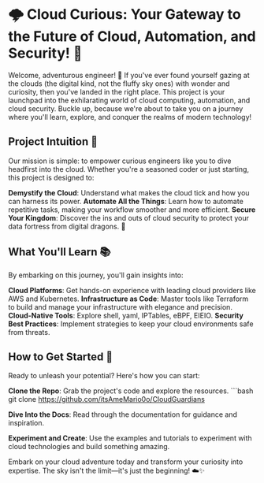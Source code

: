 # 🌩️ Cloud Curious: Your Gateway to the Future of Cloud, Automation, and Security! 🚀

Welcome, adventurous engineer! 🌟 If you've ever found yourself gazing at the clouds (the digital kind, not the fluffy sky ones) with wonder and curiosity, then you've landed in the right place. This project is your launchpad into the exhilarating world of cloud computing, automation, and cloud security. Buckle up, because we're about to take you on a journey where you'll learn, explore, and conquer the realms of modern technology!


## Project Intuition 🧠

Our mission is simple: to empower curious engineers like you to dive headfirst into the cloud. Whether you're a seasoned coder or just starting, this project is designed to:


**Demystify the Cloud**: Understand what makes the cloud tick and how you can harness its power.
**Automate All the Things**: Learn how to automate repetitive tasks, making your workflow smoother and more efficient.
**Secure Your Kingdom**: Discover the ins and outs of cloud security to protect your data fortress from digital dragons. 🐉

## What You'll Learn 📚

By embarking on this journey, you'll gain insights into:


**Cloud Platforms**: Get hands-on experience with leading cloud providers like AWS and Kubernetes.
**Infrastructure as Code**: Master tools like Terraform to build and manage your infrastructure with elegance and precision.
**Cloud-Native Tools**: Explore shell, yaml, IPTables, eBPF, EIEIO.
**Security Best Practices**: Implement strategies to keep your cloud environments safe from threats.

## How to Get Started 🏁

Ready to unleash your potential? Here's how you can start:


**Clone the Repo**: Grab the project's code and explore the resources.
    ```bash
    git clone https://github.com/itsAmeMario0o/CloudGuardians

**Dive Into the Docs**: Read through the documentation for guidance and inspiration.

**Experiment and Create**: Use the examples and tutorials to experiment with cloud technologies and build something amazing.

Embark on your cloud adventure today and transform your curiosity into expertise. The sky isn't the limit—it's just the beginning! ☁️✨